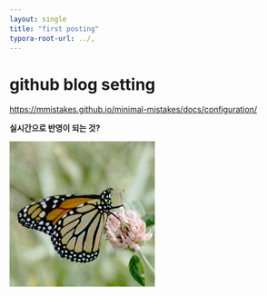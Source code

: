 ```yaml
---
layout: single
title: "first posting"
typora-root-url: ../,
---
```


# github blog setting

https://mmistakes.github.io/minimal-mistakes/docs/configuration/






**실시간으로 반영이 되는 것?**

![butterfly](/images/2023-08-04-first/butterfly.bmp)
